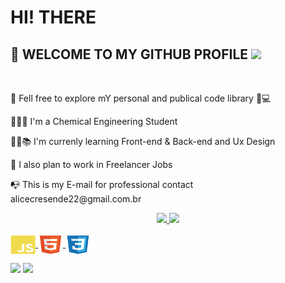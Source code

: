 <h1> <strong> HI! THERE </strong></h1> 
 <h2> 🙋 WELCOME TO MY GITHUB PROFILE <img src="https://img.icons8.com/material-rounded/24/000000/github.png"/> </h2>  
<br>
 <p> 📂 Fell free to explore mY personal and publical code library 🏽‍💻</p>
 
 <p> 👩🏽‍🔬 I'm a Chemical Engineering Student</p>
 <p> ✍🏽📚 I'm currenly learning  Front-end & Back-end and Ux Design  </p>
 <p> 🎯 I also plan to work in Freelancer Jobs </p>
 <p> 📭 This is my E-mail for professional contact alicecresende22@gmail.com.br </p>
 
 <div align="center">
  <a href="https://github.com/acostaeq">
  <img height="180em" src="https://github-readme-stats.vercel.app/api?username=acostaeq&show_icons=true&theme=cobalt&include_all_commits=true&count_private=true"/>
  <img height="180em" src="https://github-readme-stats.vercel.app/api/top-langs/?username=acostaeq&layout=compact&langs_count=7&theme=cobalt"/>
</div>
 
 <div style="display: inline_block"><br>
  <img align="center" alt="alice-Js" height="30" width="40" src="https://raw.githubusercontent.com/devicons/devicon/master/icons/javascript/javascript-plain.svg">
  
  <img align="center" alt="alice-HTML" height="30" width="40" src="https://raw.githubusercontent.com/devicons/devicon/master/icons/html5/html5-original.svg">
  
  <img align="center" alt="alice-CSS" height="30" width="40" src="https://raw.githubusercontent.com/devicons/devicon/master/icons/css3/css3-original.svg">
 
  
  <a href = "mailto:alicecresende22@gmail.com"><img src="https://img.shields.io/badge/-Gmail-%23333?style=for-the-badge&logo=gmail&logoColor=white" target="_blank" text-align="center"></a>
  <a href="https://https://www.linkedin.com/in/alice-costa-enquimica/" target="_blank"><img src="https://img.shields.io/badge/-LinkedIn-%230077B5?style=for-the-badge&logo=linkedin&logoColor=white" target="_blank"></a> </p>
